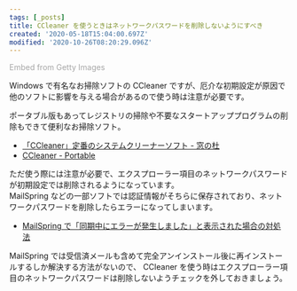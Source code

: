 ```yaml
---
tags: [_posts]
title: CCleaner を使うときはネットワークパスワードを削除しないようにすべき
created: '2020-05-18T15:04:00.697Z'
modified: '2020-10-26T08:20:29.096Z'
---
```


<a id='HXgCUYlQTRtsMdkhhHh0jQ' class='gie-single' href='http://www.gettyimages.co.jp/detail/71447925' target='_blank' style='color:#a7a7a7;text-decoration:none;font-weight:normal !important;border:none;display:inline-block;'>Embed from Getty Images</a><script>window.gie=window.gie||function(c){(gie.q=gie.q||[]).push(c)};gie(function(){gie.widgets.load({id:'HXgCUYlQTRtsMdkhhHh0jQ',sig:'G3IZjMJNTtezYNHg1bW-7j-BpKrrQWQNH8lSJ_LJxog=',w:'506px',h:'339px',items:'71447925',caption: false ,tld:'co.jp',is360: false })});</script><script src='//embed-cdn.gettyimages.com/widgets.js' charset='utf-8' async></script>

Windows で有名なお掃除ソフトの CCleaner ですが、厄介な初期設定が原因で他のソフトに影響を与える場合があるので使う時は注意が必要です。

<!--more-->

ポータブル版もあってレジストリの掃除や不要なスタートアッププログラムの削除もできて便利なお掃除ソフト。

- [「CCleaner」定番のシステムクリーナーソフト \- 窓の杜](https://forest.watch.impress.co.jp/library/software/ccleaner/)
- [CCleaner \- Portable](https://www.ccleaner.com/ccleaner/builds)

ただ使う際には注意が必要で、エクスプローラー項目のネットワークパスワードが初期設定では削除されるようになっています。<br>
MailSpring などの一部ソフトでは認証情報がそちらに保存されており、ネットワークパスワードを削除したらエラーになってしまいます。

- [MailSpring で「同期中にエラーが発生しました」と表示された場合の対処法]({{site.baseurl}}/184931639.html)

MailSpring では受信済メールも含めて完全アンインストール後に再インストールするしか解決する方法がないので、
CCleaner を使う時はエクスプローラー項目のネットワークパスワードは削除しないようチェックを外しておきましょう。
